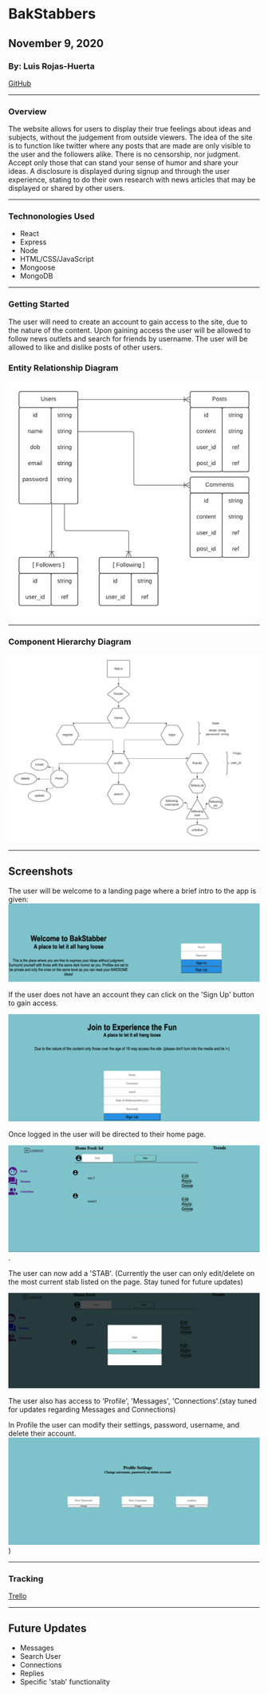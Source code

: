 # BakStabbers

## November 9, 2020

### By: Luis Rojas-Huerta

[GitHub](https://github.com/lrojash)
***
<!--  makes line break *** -->
### Overview

The website allows for users to display their true feelings about ideas and subjects, without the judgement from outside viewers. The idea of the site is to function like twitter where any posts that are made are only visible to the user and the followers alike. There is no censorship, nor judgment. Accept only those that can stand your sense of humor and share your ideas. A disclosure is displayed during signup and through the user experience, stating to do their own research with news articles that may be displayed or shared by other users. 

***
### Technonologies Used
<!--  unorder llist * -->
* React
* Express
* Node
* HTML/CSS/JavaScript
* Mongoose
* MongoDB


<!-- diagram the shows relationships between models entity relationship diagram -->

***
### Getting Started

The user will need to create an account to gain access to the site, due to the nature of the content. Upon gaining access the user will be allowed to follow news outlets and search for friends by username. The user will be allowed to like and dislike posts of other users.
### Entity Relationship Diagram
![EDR](./images_readme/EDR.png)
***

### Component Hierarchy Diagram
![CHD](./images_readme/components.png)
***
## Screenshots

The user will be welcome to a landing page where a brief intro to the app is given:
![intro](./images_readme/Landing_page.png)

If the user does not have an account they can click on the 'Sign Up' button to gain access.

![register](./images_readme/Register_page.png)

Once logged in the user will be directed to their home page.

![home](./images_readme/Home_page.png).

The user can now add a 'STAB'. (Currently the user can only edit/delete on the most current stab listed on the page. Stay tuned for future updates)

![edit](./images_readme/Edit_post.png)

The user also has access to 'Profile', 'Messages', 'Connections'.(stay tuned for updates regarding Messages and Connections)

In Profile the user can modify their settings, password, username, and delete their account.
![profile](./images_readme/Profile_settings.png))
***
### Tracking
[Trello](https://trello.com/b/VO6MigFu/bakstabbers)
***
## Future Updates
 * Messages
 * Search User
 * Connections
 * Replies
 * Specific 'stab' functionality

<!-- ***  -->
<!-- ### Screenshots
{} -->
<!-- *** -->
<!-- ### Future updates/ post mvp/ planned imporvements / stretch goals -->
<!-- ~~text~~ strike through -->
<!-- *** -->
<!-- ### Credits
all things that were not self created
* background image:
* CSS Library: []
* Api -->


